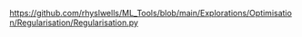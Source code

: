 https://github.com/rhyslwells/ML_Tools/blob/main/Explorations/Optimisation/Regularisation/Regularisation.py